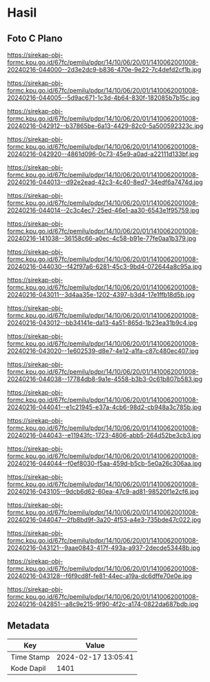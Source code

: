 # Hasil

## Foto C Plano

https://sirekap-obj-formc.kpu.go.id/67fc/pemilu/pdpr/14/10/06/20/01/1410062001008-20240216-044000--2d3e2dc9-b836-470e-9e22-7c4defd2cf1b.jpg

https://sirekap-obj-formc.kpu.go.id/67fc/pemilu/pdpr/14/10/06/20/01/1410062001008-20240216-044005--5d9ac671-1c3d-4b64-830f-182085b7b15c.jpg

https://sirekap-obj-formc.kpu.go.id/67fc/pemilu/pdpr/14/10/06/20/01/1410062001008-20240216-042912--b37865be-6a13-4429-82c0-5a500592323c.jpg

https://sirekap-obj-formc.kpu.go.id/67fc/pemilu/pdpr/14/10/06/20/01/1410062001008-20240216-042920--4861d096-0c73-45e9-a0ad-a22111d133bf.jpg

https://sirekap-obj-formc.kpu.go.id/67fc/pemilu/pdpr/14/10/06/20/01/1410062001008-20240216-044013--d92e2ead-42c3-4c40-8ed7-34edf6a7474d.jpg

https://sirekap-obj-formc.kpu.go.id/67fc/pemilu/pdpr/14/10/06/20/01/1410062001008-20240216-044014--2c3c4ec7-25ed-46e1-aa30-6543e1f95759.jpg

https://sirekap-obj-formc.kpu.go.id/67fc/pemilu/pdpr/14/10/06/20/01/1410062001008-20240216-141038--36158c66-a0ec-4c58-b91e-77fe0aa1b379.jpg

https://sirekap-obj-formc.kpu.go.id/67fc/pemilu/pdpr/14/10/06/20/01/1410062001008-20240216-044030--f42f97a6-6281-45c3-9bd4-072644a8c95a.jpg

https://sirekap-obj-formc.kpu.go.id/67fc/pemilu/pdpr/14/10/06/20/01/1410062001008-20240216-043011--3d4aa35e-1202-4397-b3d4-17e1ffb18d5b.jpg

https://sirekap-obj-formc.kpu.go.id/67fc/pemilu/pdpr/14/10/06/20/01/1410062001008-20240216-043012--bb34141e-da13-4a51-865d-1b23ea31b9c4.jpg

https://sirekap-obj-formc.kpu.go.id/67fc/pemilu/pdpr/14/10/06/20/01/1410062001008-20240216-043020--1e602539-d8e7-4e12-a1fa-c87c480ec407.jpg

https://sirekap-obj-formc.kpu.go.id/67fc/pemilu/pdpr/14/10/06/20/01/1410062001008-20240216-044038--17784db8-9a1e-4558-b3b3-0c61b807b583.jpg

https://sirekap-obj-formc.kpu.go.id/67fc/pemilu/pdpr/14/10/06/20/01/1410062001008-20240216-044041--e1c21945-e37a-4cb6-98d2-cb948a3c785b.jpg

https://sirekap-obj-formc.kpu.go.id/67fc/pemilu/pdpr/14/10/06/20/01/1410062001008-20240216-044043--e11943fc-1723-4806-abb5-264d52be3cb3.jpg

https://sirekap-obj-formc.kpu.go.id/67fc/pemilu/pdpr/14/10/06/20/01/1410062001008-20240216-044044--f0ef8030-f5aa-459d-b5cb-5e0a26c306aa.jpg

https://sirekap-obj-formc.kpu.go.id/67fc/pemilu/pdpr/14/10/06/20/01/1410062001008-20240216-043105--9dcb6d62-60ea-47c9-ad81-98520f1e2cf6.jpg

https://sirekap-obj-formc.kpu.go.id/67fc/pemilu/pdpr/14/10/06/20/01/1410062001008-20240216-044047--2fb8bd9f-3a20-4f53-a4e3-735bde47c022.jpg

https://sirekap-obj-formc.kpu.go.id/67fc/pemilu/pdpr/14/10/06/20/01/1410062001008-20240216-043121--9aae0843-417f-493a-a937-2decde53448b.jpg

https://sirekap-obj-formc.kpu.go.id/67fc/pemilu/pdpr/14/10/06/20/01/1410062001008-20240216-043128--f6f9cd8f-fe81-44ec-a19a-dc6dffe70e0e.jpg

https://sirekap-obj-formc.kpu.go.id/67fc/pemilu/pdpr/14/10/06/20/01/1410062001008-20240216-042851--a8c9e215-9f90-4f2c-a174-0822da687bdb.jpg


## Metadata

| Key        | Value               |
| ---------- | ------------------- |
| Time Stamp | 2024-02-17 13:05:41 |
| Kode Dapil | 1401                |




